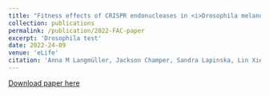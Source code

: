 ```yaml
---
title: "Fitness effects of CRISPR endonucleases in <i>Drosophila melanogaster</i> populations"
collection: publications
permalink: /publication/2022-FAC-paper
excerpt: 'Drosophila test'
date: 2022-24-09
venue: 'eLife'
citation: 'Anna M Langmüller, Jackson Champer, Sandra Lapinska, Lin Xie, Matthew Metzloff, Samuel E Champer, Jingxian Liu, Yineng Xu, Jie Du, Andrew G Clark, Philipp W Messer (2022) Fitness effects of CRISPR endonucleases in Drosophila melanogaster populations eLife 11:e71809.'
---
```


[Download paper here](https://doi.org/10.7554/eLife.71809)
